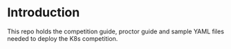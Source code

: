 # Introduction
This repo holds the competition guide, proctor guide and sample YAML files needed to deploy the K8s competition.
